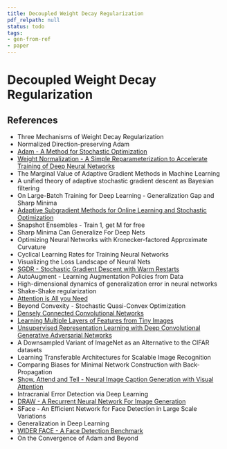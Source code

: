 ```yaml
---
title: Decoupled Weight Decay Regularization
pdf_relpath: null
status: todo
tags:
- gen-from-ref
- paper
---
```


# Decoupled Weight Decay Regularization

## References

- Three Mechanisms of Weight Decay Regularization
- Normalized Direction-preserving Adam
- [Adam - A Method for Stochastic Optimization](./adam-a-method-for-stochastic-optimization.md)
- [Weight Normalization - A Simple Reparameterization to Accelerate Training of Deep Neural Networks](./weight-normalization-a-simple-reparameterization-to-accelerate-training-of-deep-neural-networks.md)
- The Marginal Value of Adaptive Gradient Methods in Machine Learning
- A unified theory of adaptive stochastic gradient descent as Bayesian filtering
- On Large-Batch Training for Deep Learning - Generalization Gap and Sharp Minima
- [Adaptive Subgradient Methods for Online Learning and Stochastic Optimization](./adaptive-subgradient-methods-for-online-learning-and-stochastic-optimization.md)
- Snapshot Ensembles - Train 1, get M for free
- Sharp Minima Can Generalize For Deep Nets
- Optimizing Neural Networks with Kronecker-factored Approximate Curvature
- Cyclical Learning Rates for Training Neural Networks
- Visualizing the Loss Landscape of Neural Nets
- [SGDR - Stochastic Gradient Descent with Warm Restarts](./sgdr-stochastic-gradient-descent-with-warm-restarts.md)
- AutoAugment - Learning Augmentation Policies from Data
- High-dimensional dynamics of generalization error in neural networks
- Shake-Shake regularization
- [Attention is All you Need](./attention-is-all-you-need.md)
- Beyond Convexity - Stochastic Quasi-Convex Optimization
- [Densely Connected Convolutional Networks](./densely-connected-convolutional-networks.md)
- [Learning Multiple Layers of Features from Tiny Images](./learning-multiple-layers-of-features-from-tiny-images.md)
- [Unsupervised Representation Learning with Deep Convolutional Generative Adversarial Networks](./unsupervised-representation-learning-with-deep-convolutional-generative-adversarial-networks.md)
- A Downsampled Variant of ImageNet as an Alternative to the CIFAR datasets
- Learning Transferable Architectures for Scalable Image Recognition
- Comparing Biases for Minimal Network Construction with Back-Propagation
- [Show, Attend and Tell - Neural Image Caption Generation with Visual Attention](./show-attend-and-tell-neural-image-caption-generation-with-visual-attention.md)
- Intracranial Error Detection via Deep Learning
- [DRAW - A Recurrent Neural Network For Image Generation](./draw-a-recurrent-neural-network-for-image-generation.md)
- SFace - An Efficient Network for Face Detection in Large Scale Variations
- Generalization in Deep Learning
- [WIDER FACE - A Face Detection Benchmark](./wider-face-a-face-detection-benchmark.md)
- On the Convergence of Adam and Beyond

